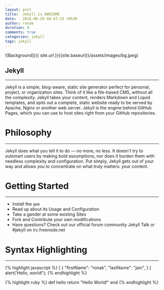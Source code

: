 ```yaml
---
layout: post
title:  Jekyll is AWESOME
date:   2016-06-29 04:47:33 +0530
author: ronak
duration: 8
comments: true
categories: jekyll
tags: jekyll
---
```

![Background]({{ site.url }}{{site.baseurl}}/assets/images/bg.jpeg)

## Jekyll
---

Jekyll is a simple, blog-aware, static site generator perfect for personal, project, or organization sites. Think of it like a file-based CMS, without all the complexity. Jekyll takes your content, renders Markdown and Liquid templates, and spits out a complete, static website ready to be served by Apache, Nginx or another web server. Jekyll is the engine behind GitHub Pages, which you can use to host sites right from your GitHub repositories.

# Philosophy #
---
   
Jekyll does what you tell it to do — no more, no less. It doesn't try to outsmart users by making bold assumptions, nor does it burden them with needless complexity and configuration. Put simply, Jekyll gets out of your way and allows you to concentrate on what truly matters: your content.

# Getting Started #
---

+ Install the `gem`
+ Read up about its Usage and Configuration
+ Take a gander at some existing Sites
+ Fork and Contribute your own modifications
+ Have questions? Check out our official forum community Jekyll Talk or #jekyll on irc.freenode.net

# Syntax Highlighting #
---
{% highlight javascript %}
[
  {
    "firstName": "ronak",
    "lastName": "jain",
  }
]
alert('Hello, world!');
{% endhighlight %}

{% highlight ruby %}
 def hello
    return "Hello World!"
 end
{% endhighlight %}